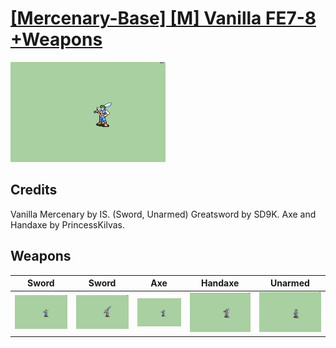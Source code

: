# [\[Mercenary-Base\] \[M\] Vanilla FE7-8 +Weapons](./)

<img src="./1.%20Sword/Sword_000.png" alt="[Mercenary-Base] [M] Vanilla FE7-8 +Weapons standing" />

## Credits

Vanilla Mercenary by IS. (Sword, Unarmed)
Greatsword by SD9K.
Axe and Handaxe by PrincessKilvas.

## Weapons


|Sword |Sword |Axe |Handaxe |Unarmed |
|  :---: | :---: | :---: | :---: | :---: |
| <img alt="Sword animation" src="./1.%20Sword/Sword.gif" /> | <img alt="Sword animation" src="./1.%20Sword%20(Greatsword)/Sword.gif" /> | <img alt="Axe animation" src="./3.%20Axe/Axe.gif" /> | <img alt="Handaxe animation" src="./4.%20Handaxe/Handaxe.gif" /> | <img alt="Unarmed animation" src="./8.%20Unarmed/Unarmed.gif" /> |
